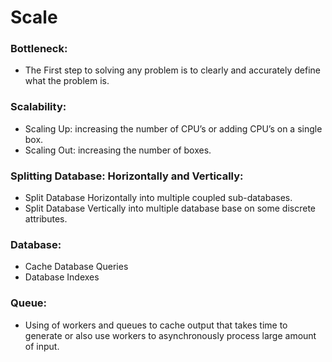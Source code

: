 # Scale

### Bottleneck:
* The First step to solving any problem is to clearly and accurately define what the problem is.

### Scalability:
* Scaling Up:
	increasing the number of CPU’s  or adding CPU’s on a single box.
* Scaling Out:
	increasing the number of boxes.

### Splitting Database: Horizontally and Vertically:
* Split Database Horizontally into multiple coupled sub-databases.
* Split Database Vertically into multiple database base on some discrete attributes.

### Database:
* Cache Database Queries
* Database Indexes

### Queue:
* Using of workers and queues to cache output that takes time to generate or also use workers to asynchronously process large amount of input.
